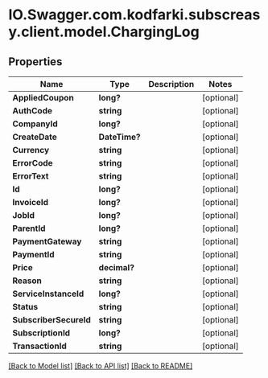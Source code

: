 # IO.Swagger.com.kodfarki.subscreasy.client.model.ChargingLog
## Properties

Name | Type | Description | Notes
------------ | ------------- | ------------- | -------------
**AppliedCoupon** | **long?** |  | [optional] 
**AuthCode** | **string** |  | [optional] 
**CompanyId** | **long?** |  | [optional] 
**CreateDate** | **DateTime?** |  | [optional] 
**Currency** | **string** |  | [optional] 
**ErrorCode** | **string** |  | [optional] 
**ErrorText** | **string** |  | [optional] 
**Id** | **long?** |  | [optional] 
**InvoiceId** | **long?** |  | [optional] 
**JobId** | **long?** |  | [optional] 
**ParentId** | **long?** |  | [optional] 
**PaymentGateway** | **string** |  | [optional] 
**PaymentId** | **string** |  | [optional] 
**Price** | **decimal?** |  | [optional] 
**Reason** | **string** |  | [optional] 
**ServiceInstanceId** | **long?** |  | [optional] 
**Status** | **string** |  | [optional] 
**SubscriberSecureId** | **string** |  | [optional] 
**SubscriptionId** | **long?** |  | [optional] 
**TransactionId** | **string** |  | [optional] 

[[Back to Model list]](../README.md#documentation-for-models) [[Back to API list]](../README.md#documentation-for-api-endpoints) [[Back to README]](../README.md)


